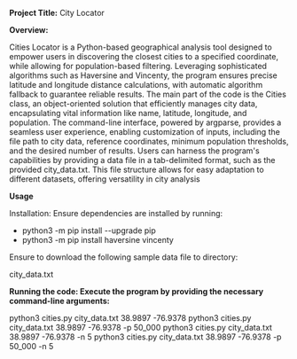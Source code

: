 **Project Title:** City Locator

**Overview:** 

Cities Locator is a Python-based geographical analysis tool designed to empower users in discovering the closest cities to a specified coordinate, while allowing for population-based filtering. Leveraging sophisticated algorithms such as Haversine and Vincenty, the program ensures precise latitude and longitude distance calculations, with automatic algorithm fallback to guarantee reliable results. The main part of the code is the Cities class, an object-oriented solution that efficiently manages city data, encapsulating vital information like name, latitude, longitude, and population. The command-line interface, powered by argparse, provides a seamless user experience, enabling customization of inputs, including the file path to city data, reference coordinates, minimum population thresholds, and the desired number of results. Users can harness the program's capabilities by providing a data file in a tab-delimited format, such as the provided city_data.txt. This file structure allows for easy adaptation to different datasets, offering versatility in city analysis


**Usage**

Installation: Ensure dependencies are installed by running:
- python3 -m pip install --upgrade pip
- python3 -m pip install haversine vincenty

Ensure to download the following sample data file to directory:

city_data.txt



**Running the code: Execute the program by providing the necessary command-line arguments:**

python3 cities.py city_data.txt 38.9897 -76.9378
python3 cities.py city_data.txt 38.9897 -76.9378 -p 50_000
python3 cities.py city_data.txt 38.9897 -76.9378 -n 5
python3 cities.py city_data.txt 38.9897 -76.9378 -p 50_000 -n 5
